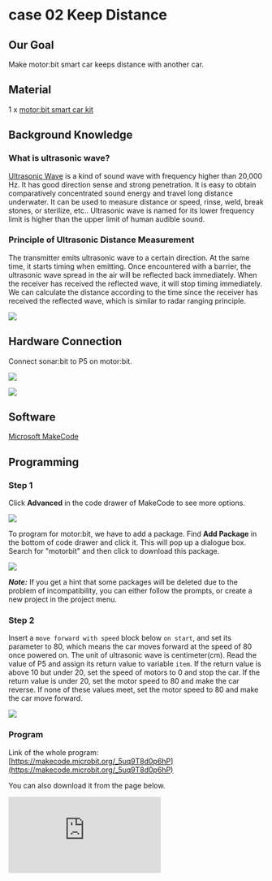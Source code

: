 ﻿# case 02 Keep Distance

## Our Goal

 Make motor:bit smart car keeps distance with another car.


## Material

 1 x [motor:bit smart car kit](https://www.elecfreaks.com/motor-bit-acrylic-smart-car-kit.html)


## Background Knowledge

### What is ultrasonic wave?
 [Ultrasonic Wave](https://zh.wikipedia.org/wiki/%E8%B6%85%E8%81%B2%E6%B3%A2) is a kind of sound wave with frequency higher than 20,000 Hz. It has good direction sense and strong penetration. It is easy to obtain comparatively concentrated sound energy and travel long distance underwater. It can be used to measure distance or speed, rinse, weld, break stones, or sterilize, etc.. Ultrasonic wave is named for its lower frequency limit is higher than the upper limit of human audible sound.

### Principle of Ultrasonic Distance Measurement

 The transmitter emits ultrasonic wave to a certain direction. At the same time, it starts timing when emitting. Once encountered with a barrier, the ultrasonic wave spread in the air will be reflected back immediately. When the receiver has received the reflected wave, it will stop timing immediately. We can calculate the distance according to the time since the receiver has received the reflected wave, which is similar to radar ranging principle.

![](https://wiki-media-ef.oss-cn-hongkong.aliyuncs.com//images/8K6u2ce.jpg)


## Hardware Connection


Connect sonar:bit to P5 on motor:bit.

![](https://wiki-media-ef.oss-cn-hongkong.aliyuncs.com//images/t4vFZ0y.jpg)

![](https://wiki-media-ef.oss-cn-hongkong.aliyuncs.com//images/kzPngGo.jpg)


## Software

[Microsoft MakeCode](https://makecode.microbit.org/#)


## Programming

### Step 1

Click **Advanced** in the code drawer of MakeCode to see more options.

![](https://wiki-media-ef.oss-cn-hongkong.aliyuncs.com//images/LjMR5IU.png)

To program for motor:bit, we have to add a package. Find **Add Package** in the bottom of code drawer and click it. This will pop up a dialogue box. Search for "motorbit" and then click to download this package.

![](https://wiki-media-ef.oss-cn-hongkong.aliyuncs.com//images/XDlSfIS.png)

***Note:*** If you get a hint that some packages will be deleted due to the problem of incompatibility, you can either follow the prompts, or create a new project in the project menu.

### Step 2

 Insert a `move forward with speed` block below `on start`, and set its parameter to 80, which means the car moves forward at the speed of 80 once powered on.
 The unit of ultrasonic wave is centimeter(cm). Read the value of P5 and assign its return value to variable `item`.
 If the return value is above 10 but under 20, set the speed of motors to 0 and stop the car.
 If the return value is under 20, set the motor speed to 80 and make the car reverse.
 If none of these values meet, set the motor speed to 80 and make the car move forward.

![](https://wiki-media-ef.oss-cn-hongkong.aliyuncs.com//images/gcR99Lj.png)

### Program

Link of the whole program: [https://makecode.microbit.org/_5uq9T8d0p6hP](https://makecode.microbit.org/_5uq9T8d0p6hP)

You can also download it from the page below.

<div
    style={{
        position: 'relative',
        paddingBottom: '60%',
        overflow: 'hidden',
    }}
>
    <iframe
        src="https://makecode.microbit.org/_5uq9T8d0p6hP"
        frameborder="0"
        sandbox="allow-popups allow-forms allow-scripts allow-same-origin"
        style={{
            position: 'absolute',
            width: '100%',
            height: '100%',
        }}
    />
</div>



## Result

 Once powered on, the car moves forward at the speed of 80. Place your hand in front of the car at a distance among10~20cm, the car stops moving forward. Again, place your hand closer to the car but at a distance less than 10 cm, the car will move back and then stop when the distance is beyond 10 cm.


## Think



## FAQ



## Relative Readings
